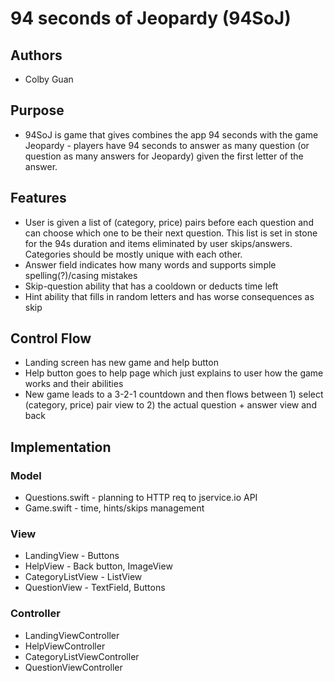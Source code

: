 # 94 seconds of Jeopardy (94SoJ)
## Authors
* Colby Guan
## Purpose
* 94SoJ is game that gives combines the app 94 seconds with the game Jeopardy - players have 94 seconds to answer as many question (or question as many answers for Jeopardy) given the first letter of the answer.

## Features
* User is given a list of (category, price) pairs before each question and can choose which one to be their next question. This list is set in stone for the 94s duration and items eliminated by user skips/answers. Categories should be mostly unique with each other.
* Answer field indicates how many words and supports simple spelling(?)/casing mistakes
* Skip-question ability that has a cooldown or deducts time left
* Hint ability that fills in random letters and has worse consequences as skip

## Control Flow
* Landing screen has new game and help button
* Help button goes to help page which just explains to user how the game works and their abilities
* New game leads to a 3-2-1 countdown and then flows between 1) select (category, price) pair view to 2) the actual question + answer view and back

## Implementation
### Model
* Questions.swift - planning to HTTP req to jservice.io API
* Game.swift - time, hints/skips management

### View
* LandingView - Buttons
* HelpView - Back button, ImageView
* CategoryListView - ListView
* QuestionView - TextField, Buttons

### Controller
* LandingViewController
* HelpViewController
* CategoryListViewController
* QuestionViewController

